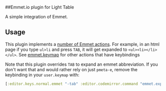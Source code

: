 ##Emmet.io plugin for Light Table

A simple integration of Emmet.

## Usage

This plugin implements a [number of Emmet actions](http://docs.emmet.io/actions/). For example, in an html page if you type `ul>li` and press `TAB`, it will get expanded to `<ul><li></li></ul>`. See [emmet.keymap](emmet.keymap) for other actions that have keybindings

Note that this plugin overrides `TAB` to expand an emmet abbreviation. If you don't want that and would rather rely on just `pmeta-e`, remove the keybinding in your `user.keymap` with:

```clojure
[:editor.keys.normal.emmet "-tab" :editor.codemirror.command "emmet.expand_abbreviation_with_tab"]
```



